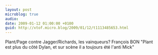 ```yaml
---
layout: post
microblog: true
audio: 
date: 2009-01-12 01:00:00 +0100
guid: http://xtof.micro.blog/2009/01/12/t1113485653.html
---
```

Plant/Page contre Jagger/Richards, les vainqueurs? François BON "Plant est plus du côté Dylan, et sur scène il a toujours été l'anti Mick"
